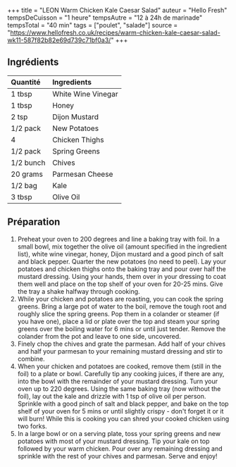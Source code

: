 +++
title = "LEON Warm Chicken Kale Caesar Salad"
auteur = "Hello Fresh"
tempsDeCuisson = "1 heure"
tempsAutre = "12 à 24h de marinade"
tempsTotal = "40 min"
tags = ["poulet", "salade"]
source = "https://www.hellofresh.co.uk/recipes/warm-chicken-kale-caesar-salad-wk11-587f82b82e69d739c71bf0a3/"
+++

## Ingrédients

Quantité            | Ingredients
:-------------------|:----------------
1 tbsp|White Wine Vinegar
1 tbsp|Honey
2 tsp|Dijon Mustard
1/2 pack|New Potatoes
4|Chicken Thighs
1/2 pack|Spring Greens
1/2 bunch|Chives
20 grams|Parmesan Cheese
1/2 bag|Kale
3 tbsp|Olive Oil

## Préparation

1. Preheat your oven to 200 degrees and line a baking tray with foil. In a small bowl, mix together the olive oil (amount specified in the ingredient list), white wine vinegar, honey, Dijon mustard and a good pinch of salt and black pepper. Quarter the new potatoes (no need to peel). Lay your potatoes and chicken thighs onto the baking tray and pour over half the mustard dressing. Using your hands, them over in your dressing to coat them well and place on the top shelf of your oven for 20-25 mins. Give the tray a shake halfway through cooking.
2. While your chicken and potatoes are roasting, you can cook the spring greens. Bring a large pot of water to the boil, remove the tough root and roughly slice the spring greens. Pop them in a colander or steamer (if you have one), place a lid or plate over the top and steam your spring greens over the boiling water for 6 mins or until just tender. Remove the colander from the pot and leave to one side, uncovered.
3. Finely chop the chives and grate the parmesan. Add half of your chives and half your parmesan to your remaining mustard dressing and stir to combine.
4. When your chicken and potatoes are cooked, remove them (still in the foil) to a plate or bowl. Carefully tip any cooking juices, if there are any, into the bowl with the remainder of your mustard dressing. Turn your oven up to 220 degrees. Using the same baking tray (now without the foil), lay out the kale and drizzle with 1 tsp of olive oil per person. Sprinkle with a good pinch of salt and black pepper, and bake on the top shelf of your oven for 5 mins or until slightly crispy - don't forget it or it will burn! While this is cooking you can shred your cooked chicken using two forks.
5. In a large bowl or on a serving plate, toss your spring greens and new potatoes with most of your mustard dressing. Tip your kale on top followed by your warm chicken. Pour over any remaining dressing and sprinkle with the rest of your chives and parmesan. Serve and enjoy!
